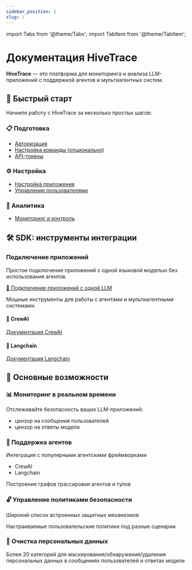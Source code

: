 ```yaml
---
sidebar_position: 1
slug: /
---
```


import Tabs from '@theme/Tabs';
import TabItem from '@theme/TabItem';

# Документация HiveTrace

<div style={{textAlign: 'left', marginBottom: '2rem'}}>

**HiveTrace** — это платформа для мониторинга и анализа LLM-приложений с поддержкой агентов и мультиагентных систем.

</div>

## 🚀 Быстрый старт

Начните работу с HiveTrace за несколько простых шагов:

<div style={{display: 'grid', gridTemplateColumns: 'repeat(auto-fit, minmax(300px, 1fr))', gap: '1rem', marginBottom: '2rem'}}>

<div style={{border: '1px solid var(--ifm-color-emphasis-300)', borderRadius: '8px', padding: '1.5rem', backgroundColor: 'var(--ifm-background-color)'}}>

### 📋 Подготовка
- [Авторизация](getting_started/auth-setup)
- [Настройка команды (опционально)](getting_started/team-setup)
- [API-токены](getting_started/integration)

</div>

<div style={{border: '1px solid var(--ifm-color-emphasis-300)', borderRadius: '8px', padding: '1.5rem', backgroundColor: 'var(--ifm-background-color)'}}>

### ⚙️ Настройка
- [Настройка приложения](getting_started/app-setup)
- [Управление пользователями](getting_started/user-management)

</div>

<div style={{border: '1px solid var(--ifm-color-emphasis-300)', borderRadius: '8px', padding: '1.5rem', backgroundColor: 'var(--ifm-background-color)'}}>

### 🔗 Аналитика
- [Мониторинг и контроль](getting_started/monitoring)

</div>

</div>

## 🛠️ SDK: инструменты интеграции

### Подключение приложений

<Tabs>
<TabItem value="single-llm" label="Одиночная LLM" default>

Простое подключение приложений с одной языковой моделью без использования агентов.

[📖 Подключение приложений с одной LLM](SDK/single_llm_applications)

</TabItem>
<TabItem value="agents" label="Агенты">

Мощные инструменты для работы с агентами и мультиагентными системами.

<div style={{display: 'grid', gridTemplateColumns: 'repeat(auto-fit, minmax(250px, 1fr))', gap: '1rem', marginTop: '1rem'}}>

<div style={{border: '1px solid var(--ifm-color-emphasis-300)', borderRadius: '6px', padding: '1rem', textAlign: 'center'}}>

#### 🤖 CrewAI
[Документация CrewAI](SDK/Agents/CrewAI/)

</div>

<div style={{border: '1px solid var(--ifm-color-emphasis-300)', borderRadius: '6px', padding: '1rem', textAlign: 'center'}}>

#### 🔗 Langchain
[Документация Langchain](SDK/Agents/Langchain/)

</div>

</div>

</TabItem>
</Tabs>

## 🎯 Основные возможности

<div style={{display: 'grid', gridTemplateColumns: 'repeat(auto-fit, minmax(280px, 1fr))', gap: '1.5rem', marginTop: '2rem'}}>

<div style={{border: '1px solid var(--ifm-color-emphasis-300)', borderRadius: '8px', padding: '1.5rem', backgroundColor: 'var(--ifm-background-color)'}}>

### 📊 Мониторинг в реальном времени
Отслеживайте безопасность ваших LLM-приложений:
  - цензор на сообщения пользователей
  - цензор на ответы модели

</div>

<div style={{border: '1px solid var(--ifm-color-emphasis-300)', borderRadius: '8px', padding: '1.5rem', backgroundColor: 'var(--ifm-background-color)'}}>

### 🤖 Поддержка агентов
Интеграция с популярными агентскими фреймворками
  - CrewAI
  - Langchain

Построение графов трассировки агентов и тулов

</div>

<div style={{border: '1px solid var(--ifm-color-emphasis-300)', borderRadius: '8px', padding: '1.5rem', backgroundColor: 'var(--ifm-background-color)'}}>

### 🔓 Управление политиками безопасности
Широкий список встроенных защитных механизмов

Настраиваемые пользовательские политики под разные сценарии

</div>

<div style={{border: '1px solid var(--ifm-color-emphasis-300)', borderRadius: '8px', padding: '1.5rem', backgroundColor: 'var(--ifm-background-color)'}}>

### 🧹 Очистка персональных данных
Более 20 категорий для маскирования/обнаружения/удаления персональных данных в сообщениях пользователей и ответах модели

</div>

</div>
